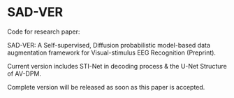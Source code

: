 # SAD-VER

Code for research paper:

SAD-VER: A Self-supervised, Diffusion probabilistic model-based data augmentation framework for Visual-stimulus EEG Recognition (Preprint).


Current version includes STI-Net in decoding process & the U-Net Structure of AV-DPM.

Complete version will be released as soon as this paper is accepted.
